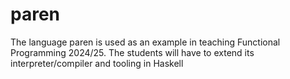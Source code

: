 # paren


The language paren is used as an example in teaching Functional Programming 2024/25. The students will have to extend its interpreter/compiler and tooling in Haskell